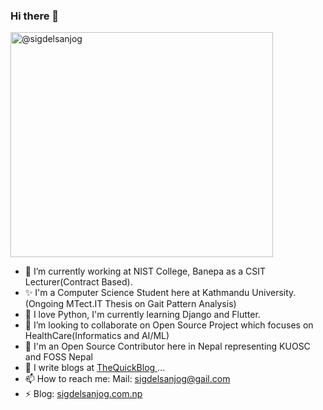 ### Hi there 👋
    
<link rel = "stylesheet" href = "https://maxcdn.bootstrapcdn.com/bootstrap/4.1.3/css/bootstrap.min.css">

<img class="rounded-1" src="https://cdn.shortpixel.ai/client/q_lossless,ret_img/http://sigdelsanjog.com.np/wp-content/uploads/2019/01/DSC_0639.jpg" width="420" height="360" alt="@sigdelsanjog">

- 🔭 I’m currently working at NIST College, Banepa as a CSIT Lecturer(Contract Based).
- ✨ I'm a Computer Science Student here at Kathmandu University.(Ongoing MTect.IT Thesis on Gait Pattern Analysis)
- 🌱 I love Python, I'm currently learning Django and Flutter.
- 👯 I’m looking to collaborate on Open Source Project which focuses on HealthCare(Informatics and AI/ML)
- 🤔 I'm an Open Source Contributor here in Nepal representing KUOSC and FOSS Nepal
- 💬 I write blogs at <a href="http://thequickblog.com">TheQuickBlog </a> ...
- 📫 How to reach me: Mail: sigdelsanjog@gail.com
- ⚡ Blog: <a href="sigdelsanjog.com.np">sigdelsanjog.com.np </a>
